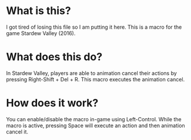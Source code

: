 # What is this?
I got tired of losing this file so I am putting it here. This is a macro for the game Stardew Valley (2016).

# What does this do?
In Stardew Valley, players are able to animation cancel their actions by pressing Right-Shift + Del + R. This macro executes the animation cancel.

# How does it work?
You can enable/disable the macro in-game using Left-Control. While the macro is active, pressing Space will execute an action and then animation cancel it.
